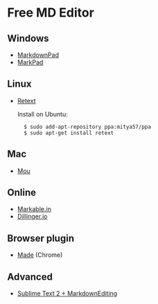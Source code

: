 Free MD Editor
===

Windows
---

* [MarkdownPad](http://markdownpad.com/)
* [MarkPad](http://code52.org/DownmarkerWPF/)

Linux
---

* [Retext](http://sourceforge.net/p/retext/home/ReText/)

	Install on Ubuntu:

		$ sudo add-apt-repository ppa:mitya57/ppa
		$ sudo apt-get install retext

Mac
---

* [Mou](http://mouapp.com/)

Online
---

* [Markable.in](http://markable.in/)
* [Dillinger.io](http://dillinger.io/)

Browser plugin
---

* [Made](https://chrome.google.com/webstore/detail/oknndfeeopgpibecfjljjfanledpbkog) (Chrome)

Advanced
---

* [Sublime Text 2 + MarkdownEditing](http://lucifr.com/2012/07/12/markdownediting-for-sublime-text-2)
